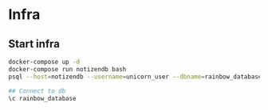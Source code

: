 # Infra

## Start infra
```sh
docker-compose up -d
docker-compose run notizendb bash
psql --host=notizendb --username=unicorn_user --dbname=rainbow_database

## Connect to db
\c rainbow_database
```